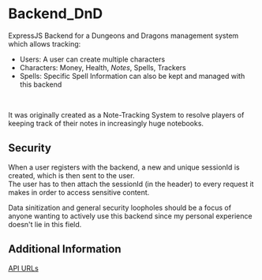 # Backend_DnD
ExpressJS Backend for a Dungeons and Dragons management system which allows tracking:
- Users: A user can create multiple characters
- Characters: Money, Health, *Notes*, Spells, Trackers
- Spells: Specific Spell Information can also be kept and managed with this backend
<br /> 

It was originally created as a Note-Tracking System to resolve players of keeping track of their notes in increasingly huge notebooks. 

## Security
When a user registers with the backend, a new and unique sessionId is created, which is then sent to the user. <br />
The user has to then attach the sessionId (in the header) to every request it makes in order to access sensitive content. <br />

Data sinitization and general security loopholes should be a focus of anyone wanting to actively use this backend since my personal experience doesn't lie in this field.

## Additional Information
[API URLs](docs/api.md)
